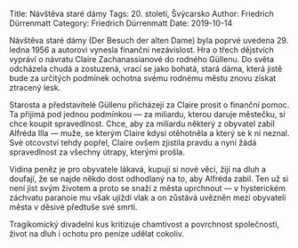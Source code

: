 Title: Návštěva staré dámy
Tags: 20. století, Švýcarsko
Author: Friedrich Dürrenmatt
Category: Friedrich Dürrenmatt
Date: 2019-10-14

Návštěva staré dámy (Der Besuch der alten Dame) byla poprvé uvedena 29. ledna 1956 a autorovi vynesla finanční nezávislost. Hra o třech dějstvích vypráví o návratu Claire Zachanassianové do rodného Güllenu. Do světa odcházela chudá a zostuzená, vrací se jako bohatá, stará dáma, která jistě bude za určitých podmínek ochotna svému rodnému městu znovu získat ztracený lesk.

Starosta a představitelé Güllenu přicházejí za Claire prosit o finanční pomoc. Ta přijímá pod jednou podmínkou — za miliardu, kterou daruje městečku, si chce koupit spravedlnost. Chce, aby za miliardu některý z obyvatel zabil Alfréda Illa — muže, se kterým Claire kdysi otěhotněla a který se k ní neznal. Své otcovství tehdy popřel, Claire ovšem zjistila pravdu a nyní žádá spravedlnost za všechny útrapy, kterými prošla.

Vidina peněz je pro obyvatele lákavá, kupují si nové věci, žijí na dluh a doufají, že se najde někdo dost odhodlaný na to, aby Alfréda zabil. Ten už si není jist svým životem a proto se snaží z města uprchnout — v hysterickém záchvatu paranoie mu však ujíždí vlak a on zůstává uvězněn mezi obyvateli města v děsivé předtuše své smrti.

Tragikomický divadelní kus kritizuje chamtivost a povrchnost společnosti, život na dluh i ochotu pro peníze udělat cokoliv.

